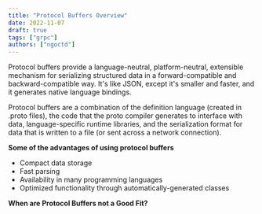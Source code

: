 ```yaml
---
title: "Protocol Buffers Overview"
date: 2022-11-07
draft: true
tags: ["grpc"]
authors: ["ngoctd"]
---
```


Protocol buffers provide a language-neutral, platform-neutral, extensible mechanism for serializing structured data in a forward-compatible and backward-compatible way. It's like JSON, except it's smaller and faster, and it generates native language bindings.

Protocol buffers are a combination of the definition language (created in .proto files), the code that the proto compiler generates to interface with data, language-specific runtime libraries, and the serialization format for data that is written to a file (or sent across a network connection).

**Some of the advantages of using protocol buffers**

- Compact data storage
- Fast parsing
- Availability in many programming languages
- Optimized functionality through automatically-generated classes

**When are Protocol Buffers not a Good Fit?**